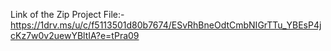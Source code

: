 Link of the Zip Project File:- https://1drv.ms/u/c/f5113501d80b7674/ESvRhBneOdtCmbNIGrTTu_YBEsP4jcKz7w0v2uewYBltIA?e=tPra09

